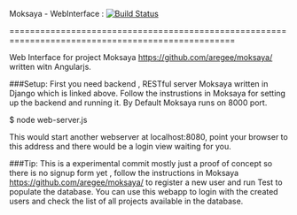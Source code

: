 Moksaya - WebInterface :  [![Build Status](https://travis-ci.org/[aregee]/[Moksaya-web].png)](https://travis-ci.org/[aregee]/[Moksaya-web])


==================================================================================================

Web Interface for project Moksaya <https://github.com/aregee/moksaya/> written witn Angularjs.


###Setup:
First you need backend , RESTful server Moksaya written in Django which is linked above.
Follow the instrustions in Moksaya for setting up the backend and running it.
By Default Moksaya runs on 8000 port.
   
   $ node web-server.js  


This would start another webserver at localhost:8080, point your browser to this address and there would be a login view waiting for you.



###Tip:
This is a experimental commit mostly just a proof of concept so there is no signup form yet , follow the instructions in Moksaya <https://github.com/aregee/moksaya/> to register a new user and run Test to populate the database.
You can use this webapp to login with the created users and check the list of all projects available in the database.




 